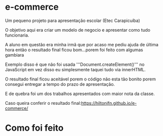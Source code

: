 # e-commerce

Um pequeno projeto para apresentação escolar (Etec Carapicuíba)

O objetivo aqui era criar um modelo de negocio e apresentar como tudo funcionaria.

A aluno em questão era minha irmã que por acaso me pediu ajuda de última hora então o resultado final ficou bom...porem foi feito com algumas gambiara

Exemplo disso é que não foi usada '''Document.createElement()''' no JavaScript em vez disso eu simplesmente taquei tudo via innerHTML.

O resultado final ficou aceitável porem o código não esta tão bonito porem consegui entregar a tempo do prazo de apresentação.

E de quebra foi um dos trabalhos apresentados com maior nota da classe.

Caso queira conferir o resultado final:https://hiltonjfn.github.io/e-commerce/

# Como foi feito

